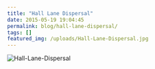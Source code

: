 ```yaml
---
title: "Hall Lane Dispersal"
date: 2015-05-19 19:04:45
permalink: blog/hall-lane-dispersal/
tags: []
featured_img: /uploads/Hall-Lane-Dispersal.jpg
---
```


![Hall-Lane-Dispersal](/uploads/Hall-Lane-Dispersal.jpg)
